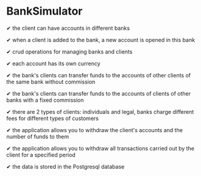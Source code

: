 # BankSimulator

✔ the client can have accounts in different banks

✔ when a client is added to the bank, a new account is opened in this bank

✔ crud operations for managing banks and clients

✔ each account has its own currency

✔ the bank's clients can transfer funds to the accounts of other clients of the same bank without commission

✔ the bank's clients can transfer funds to the accounts of clients of other banks with a fixed commission

✔ there are 2 types of clients: individuals and legal, banks charge different fees for different types of customers

✔ the application allows you to withdraw the client's accounts and the number of funds to them

✔ the application allows you to withdraw all transactions carried out by the client for a specified period

✔ the data is stored in the Postgresql database
